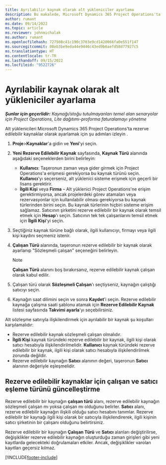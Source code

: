 ```yaml
---
title: Ayrılabilir kaynak olarak alt yükleniciler ayarlama
description: Bu makalede, Microsoft Dynamics 365 Project Operations'ta taşeronlarla ilişkilendirilebilmeleri için sistemdeki kullanıcılar ve iletişim kişilerinden oluşturulan taşeron kaynaklarını kurma ve koruma hakkında bilgi sağlanmaktadır.
author: rumant
ms.date: 09/14/2022
ms.topic: article
ms.reviewer: johnmichalak
ms.author: rumant
ms.openlocfilehash: 727508c41c190c3703e9cd1420066fa0e551f147
ms.sourcegitcommit: 08eb3be9eda44e9446c43ed9b6aefd58d77927c5
ms.translationtype: HT
ms.contentlocale: tr-TR
ms.lasthandoff: 09/15/2022
ms.locfileid: "9522726"
---
```

# <a name="set-up-subcontractors-as-bookable-resources"></a>Ayrılabilir kaynak olarak alt yükleniciler ayarlama

_**Şunlar için geçerlidir:** Kaynağı/stoğu tutulmayanları temel alan senaryolar için Project Operations, Lite dağıtımı-proforma faturalamayı yönetme_

Alt yüklenicileri Microsoft Dynamics 365 Project Operations'ta rezerve edilebilir kaynaklar olarak ayarlamak için şu adımları izleyin .

1. **Proje**\>**Kaynaklar**'a gidin ve **Yeni**'yi seçin.
2. **Yeni Rezerve Edilebilir Kaynak** sayfasında, **Kaynak Türü** alanında aşağıdaki seçeneklerden birini belirleyin:

    - **Kullanıcı**: Taşeronun zaman veya gider girmek için Project Operations'a erişmesi gerekiyorsa bu kaynak türünü seçin. **Kullanıcı**'yı seçerseniz, alt yüklenici sisteme erişmek için geçerli bir lisans gerektirir.
    - **İlgili Kişi** veya **Firma** – Alt yüklenici Project Operations'ne erişim gerektirmiyorsa, ancak projelerdeki görev atamaları veya rezervasyonlar için kullanılabilir olması gerekiyorsa bu kaynak türlerinden birini seçin. Bu kaynak türlerinin hiçbiri sisteme erişim sağlamaz. Satıcının şirketini rezerve edilebilir bir kaynak olarak temsil etmek için **Hesap**'ı seçin. Satıcının tek tek çalışanlarını temsil etmek için **İlgili Kişi**'yi seçin.

3. Seçtiğiniz kaynak türüne bağlı olarak, ilgili kullanıcıyı, firmayı veya ilgili kişi kaydını seçmeniz istenir.
4. **Çalışan Türü** alanında, taşeronun rezerve edilebilir bir kaynak olarak ayarlanıp "Sözleşmeli çalışan" seçeneğini belirleyin.

    > [!NOTE]
    > **Çalışan Türü** alanını boş bırakırsanız, rezerve edilebilir kaynak çalışan olarak kabul edilir.

5. Çalışan türü olarak **Sözleşmeli Çalışan**'ı seçtiyseniz, kaynağın çalıştığı satıcıyı seçin.
6. Kaynağın saat dilimini seçin ve sonra **Kaydet**'i seçin. Rezerve edilebilir kaynağa çalışma saati şablonu atamak için **Rezerve Edilebilir Kaynak** listesi sayfasında **Takvimi ayarla**'yı seçebilirsiniz.

Alt sözleşme satırıyla ilişkilendirmek için ayrılabilir bir kaynak şu koşulları karşılamalıdır:

- Rezerve edilebilir kaynak sözleşmeli çalışan olmalıdır.
- **İlgili Kişi** kaynak türündeki rezerve edilebilir bir kaynak, ilgili kişi olarak satıcı hesabıyla ilişkilendirilmelidir. **Kullanıcı** kaynak türündeki rezerve edilebilir bir kaynak, ilgili kişi olarak satıcı hesabıyla ilişkilendirilmek zorunda değildir.
- Rezerve edilebilir kaynağın **Satıcı** alanının değeri, taşeronun **Satıcı** alanının değeriyle eşleşmelidir.

## <a name="update-the-type-of-worker-and-vendor-mapping-for-bookable-resources"></a>Rezerve edilebilir kaynaklar için çalışan ve satıcı eşleme türünü güncelleştirme

Rezerve edilebilir bir kaynağın **çalışan türü** alanı, rezerve edilebilir kaynağın sözleşmeli çalışan mı yoksa çalışan mı olduğunu belirler. **Satıcı** alanı, rezerve edilebilir kaynağın ilişkili olduğu satıcı hesabını tanımlar. Rezerve edilebilir bir kaynağı ilgili kişi olarak bir satıcıyla ilişkilendirerek, ilgili kişinin satıcı şirketinin bir çalışanı olduğunu belirtirsiniz.

Rezerve edilebilir bir kaynağın **Çalışan Türü** ve **Satıcı** alanları değiştirilirse, değişiklikler rezerve edilebilir kaynağın oluşturduğu zaman girişleri gibi yeni kayıtlarda gelecekteki doğrulamaları etkiler. Ancak, değişiklikler varolan kayıtları geçersiz kılmaz.

[!INCLUDE[footer-include](../../includes/footer-banner.md)]
